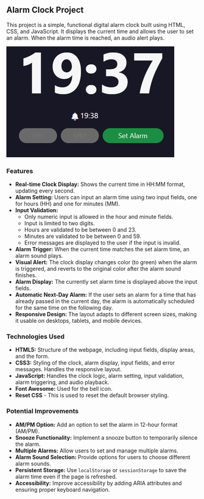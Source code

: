 ## Alarm Clock Project

This project is a simple, functional digital alarm clock built using HTML, CSS, and JavaScript. It displays the current time and allows the user to set an alarm. When the alarm time is reached, an audio alert plays.

![Alarm Clock Screenshot](./assets/media/example.png)  

### Features

*   **Real-time Clock Display:** Shows the current time in HH:MM format, updating every second.
*   **Alarm Setting:**  Users can input an alarm time using two input fields, one for hours (HH) and one for minutes (MM).
*   **Input Validation:**
    *   Only numeric input is allowed in the hour and minute fields.
    *   Input is limited to two digits.
    *   Hours are validated to be between 0 and 23.
    *   Minutes are validated to be between 0 and 59.
    *   Error messages are displayed to the user if the input is invalid.
*   **Alarm Trigger:** When the current time matches the set alarm time, an alarm sound plays.
*   **Visual Alert:**  The clock display changes color (to green) when the alarm is triggered, and reverts to the original color after the alarm sound finishes.
*   **Alarm Display:** The currently set alarm time is displayed above the input fields.
*   **Automatic Next-Day Alarm:** If the user sets an alarm for a time that has already passed in the current day, the alarm is automatically scheduled for the same time on the following day.
*   **Responsive Design:**  The layout adapts to different screen sizes, making it usable on desktops, tablets, and mobile devices.

### Technologies Used

*   **HTML5:**  Structure of the webpage, including input fields, display areas, and the form.
*   **CSS3:** Styling of the clock, alarm display, input fields, and error messages.  Handles the responsive layout.
*   **JavaScript:**  Handles the clock logic, alarm setting, input validation, alarm triggering, and audio playback.
*   **Font Awesome:** Used for the bell icon.
*  **Reset CSS** - This is used to reset the default browser styling.

### Potential Improvements

*   **AM/PM Option:** Add an option to set the alarm in 12-hour format (AM/PM).
*   **Snooze Functionality:** Implement a snooze button to temporarily silence the alarm.
*   **Multiple Alarms:** Allow users to set and manage multiple alarms.
*   **Alarm Sound Selection:**  Provide options for users to choose different alarm sounds.
*   **Persistent Storage:** Use `localStorage` or `sessionStorage` to save the alarm time even if the page is refreshed.
*   **Accessibility:** Improve accessibility by adding ARIA attributes and ensuring proper keyboard navigation.